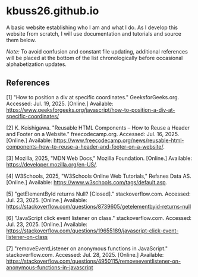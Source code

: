 # kbuss26.github.io
A basic website establishing who I am and what I do. As I develop this website from scratch, I will use documentation and tutorials and source them below.

*Note:* To avoid confusion and constant file updating, additional references will be placed at the bottom of the list chronologically before occasional alphabetization updates.

## References
[1] "How to position a div at specific coordinates." GeeksforGeeks.org. Accessed: Jul. 19, 2025. [Online.] Available: https://www.geeksforgeeks.org/javascript/how-to-position-a-div-at-specific-coordinates/

[2] K. Koishigawa. "Reusable HTML Components – How to Reuse a Header and Footer on a Website." freecodecamp.org. Accessed: Jul. 16, 2025. [Online.] Available: https://www.freecodecamp.org/news/reusable-html-components-how-to-reuse-a-header-and-footer-on-a-website/.

[3] Mozilla, 2025, "MDN Web Docs," Mozilla Foundation. [Online.] Available: https://developer.mozilla.org/en-US/.

[4] W3Schools, 2025, "W3Schools Online Web Tutorials," Refsnes Data AS. [Online.] Available: https://www.w3schools.com/tags/default.asp.

[5] "getElementById returns Null? [Closed]." stackoverflow.com. Accessed: Jul. 23, 2025. [Online.] Available: https://stackoverflow.com/questions/8739605/getelementbyid-returns-null

[6] "JavaScript click event listener on class." stackoverflow.com. Accessed: Jul. 23, 2025. [Online.] Available: https://stackoverflow.com/questions/19655189/javascript-click-event-listener-on-class

[7] "removeEventListener on anonymous functions in JavaScript." stackoverflow.com. Accessed: Jul. 28, 2025. [Online.] Available: https://stackoverflow.com/questions/4950115/removeeventlistener-on-anonymous-functions-in-javascript